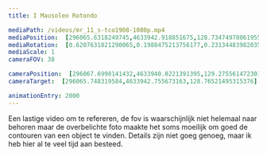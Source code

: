 ```yaml
---
title: I Mausoleo Rotondo

mediaPath: /videos/mr_11_s-tco1908-1080p.mp4
mediaPosition:  [296065.6318249745,4633942.918851675,128.73474978061955]
mediaRotation:  [0.6207631821290065,0.1988475213756177,0.23134483982035625,0.7222134726272674]
mediaScale: 1
cameraFOV: 38

cameraPosition:  [296067.6998141432,4633940.0221391395,129.27556147230163]
cameraTarget:  [296065.748319584,4633942.755673163,128.76521495315376]

animationEntry: 2000
---
```

Een lastige video om te refereren, de fov is waarschijnlijk niet helemaal naar behoren maar de overbelichte foto maakte het soms moeilijk om goed de contouren van een object te vinden. Details zijn niet goeg genoeg, maar ik heb hier al te veel tijd aan besteed.